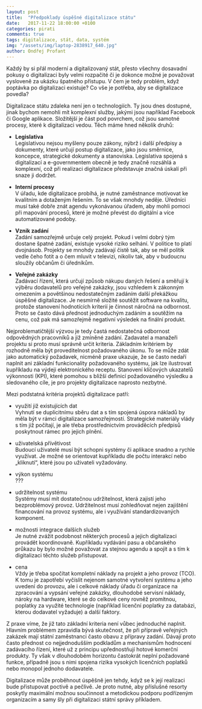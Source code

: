```yaml
---
layout: post
title:  "Předpoklady úspěšné digitalizace státu"
date:   2017-11-22 18:00:00 +0100
categories: pirati
comments: true
tags: digitalizace, stát, data, systém
img: "/assets/img/laptop-2838917_640.jpg"
author: Ondřej Profant
---
```

Každý by si přál moderní a digitalizovaný stát, přesto všechny dosavadní pokusy o digitalizaci byly velmi rozpačité či je dokonce možné je považovat vysloveně za ukázku špatného přístupu. V čem je tedy problém, když poptávka po digitalizaci existuje? Co vše je potřeba, aby se digitalizace povedla?

Digitalizace státu zdaleka není jen o technologiích. Ty jsou dnes dostupné, jinak bychom nemohli mít komplexní služby, jakými jsou například Facebook či Google aplikace. Složitější je část pod povrchem, což jsou samotné procesy, které k digitalizaci vedou. Těch máme hned několik druhů:

* **Legislativa**       
Legislativou nejsou myšleny pouze zákony, nýbrž i další předpisy a dokumenty, které určují postup digitalizace, jako jsou směrnice, koncepce, strategické dokumenty a stanoviska. Legislativa spojená s digitalizací a e-governmentem obecně je tedy značně rozsáhlá a komplexní, což při realizaci digitalizace představuje značná úskalí při snaze ji dodržet.

* **Interní procesy**        
V úřadu, kde digitalizace probíhá, je nutné zaměstnance motivovat ke kvalitním a dotaženým řešením. To se však mnohdy neděje. Úředníci musí také dobře znát agendu vykonávanou úřadem, aby mohli pomoci při mapování procesů, které je možné převést do digitální a více automatizované podoby.

* **Vznik zadání**       
Zadání samozřejmě určuje celý projekt. Pokud i velmi dobrý tým dostane špatné zadání, existuje vysoké riziko selhání. V politice to platí dvojnásob. Projekty se mnohdy zadávají čistě tak, aby se měl politik vedle čeho fotit a o čem mluvit v televizi, nikoliv tak, aby v budoucnu sloužily občanům či úředníkům.

* **Veřejné zakázky**       
Zadávací řízení, která určují způsob nákupu daných řešení a směřují k výběru dodavatelů pro veřejné zakázky, jsou vzhledem k zákonným omezením a povětšinou nedostatečným zadáním další překážkou úspěšné digitalizace. Je nesmírně složité soutěžit software na kvalitu, protože stanovení hodnotících kriterií je činnost náročná na odbornost. Proto se často dává přednost jednoduchým zadáním a soutěžím na cenu, což pak má samozřejmě negativní výsledek na finální produkt.

Nejproblematičtější výzvou je tedy častá nedostatečná odbornost odpovědných pracovníků a již zmíněné zadání. Zadavatel a manažeři projektu si proto musí správně určit kriteria. Základním kritériem by rozhodně měla být proveditelnost požadovaného úkonu. To se může zdát jako automatický požadavek, nicméně praxe ukazuje, že se často nedaří naplnit ani základní funkcionality požadovaného systému, jak lze ilustrovat kupříkladu na výdeji elektronického receptu. Stanovení klíčových ukazatelů výkonnosti (KPI), které pomohou s bližší definicí požadovaného výsledku a sledovaného cíle, je pro projekty digitalizace naprosto nezbytné.

Mezi podstatná kritéria projektů digitalizace patří:

* využití již existujících dat        
	Vyhnutí se duplicitnímu sběru dat a s tím spojená úspora nákladů by měla být v rámci digitalizace samozřejmostí. Strategické materiály vlády s tím již počítají, je ale třeba prostřednictvím prováděcích předpisů poskytnout rámec pro jejich plnění.

* uživatelská přívětivost       
	Budoucí uživatelé musí být schopni systémy či aplikace snadno a rychle využívat. Je možné se orientovat kupříkladu dle počtu interakcí nebo „kliknutí“, které jsou po uživateli vyžadovány.

* výkon systému        
    ??? 

* udržitelnost systému       
	Systémy musí mít dostatečnou udržitelnost, která zajistí jeho bezproblémový provoz. Udržitelnost musí zohledňovat nejen zajištění financování na provoz systému, ale i využívání standardizovaných komponent.

* možnosti integrace dalších služeb       
	Je nutné zvážit podobnost některých procesů a jejich digitalizaci provádět koordinovaně. Kupříkladu vydávání pasu a občanského průkazu by bylo možné považovat za stejnou agendu a spojit a s tím k digitalizaci těchto služeb přistupovat.

* cena          
	Vždy je třeba spočítat kompletní náklady na projekt a jeho provoz (TCO). K tomu je zapotřebí vyčíslit nejenom samotné vytvoření systému a jeho uvedení do provozu, ale i celkové náklady úřadu či organizace na zpracování a vypsání veřejné zakázky, dlouhodobé servisní náklady, nároky na hardware, které se do celkové ceny rovněž promítnou, poplatky za využité technologie (například licenční poplatky za databázi, kterou dodavatel vyžaduje) a další faktory.

Z praxe víme, že již tato základní kriteria není vůbec jednoduché naplnit. Hlavním problémem zpravidla bývá skutečnost, že při přípravě veřejných zakázek mají státní zaměstnanci často obavu z přípravy zadání. Dávají proto často přednost co nejjednodušším podkladům a mechanismům hodnocení zadávacího řízení, které už z principu upřednostňují hotové komerční produkty. Ty však v dlouhodobém horizontu častokrát neplní požadované funkce, případně jsou s nimi spojena rizika vysokých licenčních poplatků nebo monopol jednoho dodavatele.

Digitalizace může proběhnout úspěšně jen tehdy, když se k její realizaci bude přistupovat poctivě a pečlivě. Je proto nutné, aby příslušné resorty poskytly maximální možnou součinnost a metodickou podporu podřízeným organizacím a samy šly při digitalizaci státní správy příkladem.


